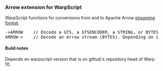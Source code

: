 ### Arrow extension for WarpScript

WarpScript functions for conversions from and to Apache Arrow [streaming format](https://arrow.apache.org/docs/ipc.html).

<pre>
->ARROW    // Encode a GTS, a GTSENCODER, a STRING, or BYTES into Arrow streaming format (BYTES).
ARROW->    // Decode an Arrow stream (BYTES). Depending on its input, this function pushes a GTS, a GTSENCODER, or a list of two items: custom metadata (a MAP), and field vectors (a MAP of LIST).
</pre>

#### Build notes

Depends on warpscript version that is on github's repository head of Warp 10.